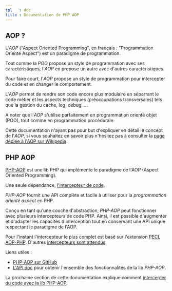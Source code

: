 ```yaml
---
tpl   : doc
title : Documentation de PHP AOP
---
```



## AOP ?

L'_AOP_ ("Aspect Oriented Programming", en français : "Programmation Orienté Aspect") est un paradigme de programmation.

Tout comme la _POO_ propose un style de programmation avec ses caractéristiques, l'_AOP_ en propose un autre avec d'autres caractéristiques.

Pour faire court, l'_AOP_ propose un style de programmation pour intercepter du code et en changer le comportement.

L'_AOP_ permet de rendre son code encore plus modulaire en séparrant le code métier et les aspects techniques (préoccupations transversales) tels que la gestion du cache, log, debug, ...

A noter que l'_AOP_ s'utilise parfaitement en programmation orienté objet (POO), tout comme en programmation procédurale.

Cette documentation n'ayant pas pour but d'expliquer en détail le concept de l'_AOP_, si vous souhaitez en savoir plus n'hésitez pas à consulter la [page dédiée à l'AOP sur Wikipedia](http://fr.wikipedia.org/wiki/Programmation_orient%C3%A9e_aspect).


## PHP AOP

[PHP-AOP](https://github.com/aop-io/php-aop) est une lib PHP qui implémente le paradigme de l'AOP
(Aspect Oriented Programming).

Une seule dépendance, [l'intercepteur de code](interceptors).

_PHP-AOP_ fournit une API complète et facile à utiliser pour la _programmation orienté aspect_ en PHP.

Conçu en tant qu'une couche d'abstraction, _PHP-AOP_ peut fonctionner avec plusieurs intercepteurs de code PHP.
Ainsi, il est possible d'augmenter et d'adapter les capacités d'interception tout en conservant une API unique respectant le paradigme de l'AOP.

Pour l'instant l'intercepteur le plus complet est basé sur l'extension [PECL AOP-PHP](interceptors/pecl-aop-intercepteur). D'autres [intercepteurs sont attendus](interceptors).

Liens utiles :
  * [PHP-AOP sur GitHub](https://github.com/aop-io/php-aop)
  * [L'API doc](/api/php) pour obtenir l'ensemble des fonctionnalités de la lib _PHP-AOP_.

La prochaine section de cette documentation explique comment [intercepter du code avec la lib PHP-AOP](interception.html).